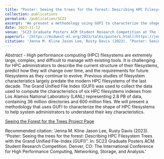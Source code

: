 ```yaml
---
title: "Poster: Seeing the trees for the forest: Describing HPC Filesystem Trees with the Grand Unified File-Index (GUFI)"
collection: publications
permalink: /publication/SC23
excerpt: 'We present a methodology using GUFI to characterize the shape of HPC filesystems to help system administrators to understand their key characteristics.'
date: 2023-11-12
venue: 'SC23 Graduate Posters ACM Student Research Competition at The International Conference for High Performance Computing, Networking, Storage, and Analysis'
paperurl: '[https://midwest-ml.org/2023/talks/posters.html](https://jennamk14.github.io/portfolio/lanl/)'
citation: 'Jenna M. Kline Jason Lee, Rusty Davis (2023). “Poster: Seeing the trees for the forest: Describing HPC Filesystem Trees with the Grand Unified File-Index (GUFI)”. In: SC23 Graduate Posters ACM Student Research Competition. Denver, CO: The International Conference for High Performance Computing, Networking, Storage, and Analysis."
---
```

*Abstract -* High performance computing (HPC) filesystems are extremely large, complex, and difficult to manage with existing tools. It is challenging for HPC administrators to describe the current structure of their filesystems, predict how they will change over time, and the requirements for future filesystems as they continue to evolve. Previous studies of filesystem characteristics largely predate the modern HPC filesystems of the last decade. The Grand Unified File Index (GUFI) was used to collect the data used to compute the characteristics of six HPC filesystems indexes from Los Alamos National Laboratory (LANL) representing 2.8 PB of data, containing 36 million directories and 600 million files. We will present a methodology that uses GUFI to characterize the shape of HPC filesystems to help system administrators to understand their key characteristics.

[Seeing the Forest for the Trees Project Page](https://jennamk14.github.io/portfolio/lanl/)

Recommended citation: 'Jenna M. Kline Jason Lee, Rusty Davis (2023). “Poster: Seeing the trees for the forest: Describing HPC Filesystem Trees with the Grand Unified File-Index (GUFI)”. In: SC23 Graduate Posters ACM Student Research Competition. Denver, CO: The International Conference for High Performance Computing, Networking, Storage, and Analysis.'
